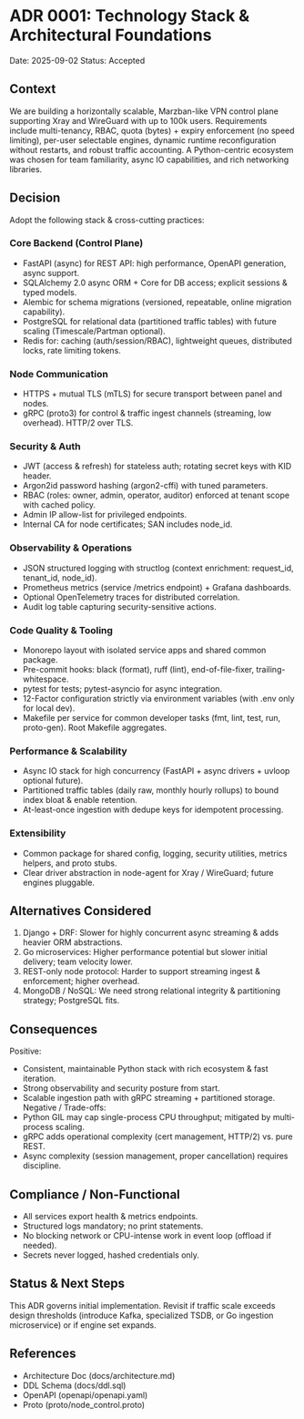 # ADR 0001: Technology Stack & Architectural Foundations

Date: 2025-09-02
Status: Accepted

## Context
We are building a horizontally scalable, Marzban-like VPN control plane supporting Xray and WireGuard with up to 100k users. Requirements include multi-tenancy, RBAC, quota (bytes) + expiry enforcement (no speed limiting), per-user selectable engines, dynamic runtime reconfiguration without restarts, and robust traffic accounting. A Python-centric ecosystem was chosen for team familiarity, async IO capabilities, and rich networking libraries.

## Decision
Adopt the following stack & cross-cutting practices:

### Core Backend (Control Plane)
- FastAPI (async) for REST API: high performance, OpenAPI generation, async support.
- SQLAlchemy 2.0 async ORM + Core for DB access; explicit sessions & typed models.
- Alembic for schema migrations (versioned, repeatable, online migration capability).
- PostgreSQL for relational data (partitioned traffic tables) with future scaling (Timescale/Partman optional).
- Redis for: caching (auth/session/RBAC), lightweight queues, distributed locks, rate limiting tokens.

### Node Communication
- HTTPS + mutual TLS (mTLS) for secure transport between panel and nodes.
- gRPC (proto3) for control & traffic ingest channels (streaming, low overhead). HTTP/2 over TLS.

### Security & Auth
- JWT (access & refresh) for stateless auth; rotating secret keys with KID header.
- Argon2id password hashing (argon2-cffi) with tuned parameters.
- RBAC (roles: owner, admin, operator, auditor) enforced at tenant scope with cached policy.
- Admin IP allow-list for privileged endpoints.
- Internal CA for node certificates; SAN includes node_id.

### Observability & Operations
- JSON structured logging with structlog (context enrichment: request_id, tenant_id, node_id).
- Prometheus metrics (service /metrics endpoint) + Grafana dashboards.
- Optional OpenTelemetry traces for distributed correlation.
- Audit log table capturing security-sensitive actions.

### Code Quality & Tooling
- Monorepo layout with isolated service apps and shared common package.
- Pre-commit hooks: black (format), ruff (lint), end-of-file-fixer, trailing-whitespace.
- pytest for tests; pytest-asyncio for async integration.
- 12-Factor configuration strictly via environment variables (with .env only for local dev).
- Makefile per service for common developer tasks (fmt, lint, test, run, proto-gen). Root Makefile aggregates.

### Performance & Scalability
- Async IO stack for high concurrency (FastAPI + async drivers + uvloop optional future).
- Partitioned traffic tables (daily raw, monthly hourly rollups) to bound index bloat & enable retention.
- At-least-once ingestion with dedupe keys for idempotent processing.

### Extensibility
- Common package for shared config, logging, security utilities, metrics helpers, and proto stubs.
- Clear driver abstraction in node-agent for Xray / WireGuard; future engines pluggable.

## Alternatives Considered
1. Django + DRF: Slower for highly concurrent async streaming & adds heavier ORM abstractions.
2. Go microservices: Higher performance potential but slower initial delivery; team velocity lower.
3. REST-only node protocol: Harder to support streaming ingest & enforcement; higher overhead.
4. MongoDB / NoSQL: We need strong relational integrity & partitioning strategy; PostgreSQL fits.

## Consequences
Positive:
- Consistent, maintainable Python stack with rich ecosystem & fast iteration.
- Strong observability and security posture from start.
- Scalable ingestion path with gRPC streaming + partitioned storage.
Negative / Trade-offs:
- Python GIL may cap single-process CPU throughput; mitigated by multi-process scaling.
- gRPC adds operational complexity (cert management, HTTP/2) vs. pure REST.
- Async complexity (session management, proper cancellation) requires discipline.

## Compliance / Non-Functional
- All services export health & metrics endpoints.
- Structured logs mandatory; no print statements.
- No blocking network or CPU-intense work in event loop (offload if needed).
- Secrets never logged, hashed credentials only.

## Status & Next Steps
This ADR governs initial implementation. Revisit if traffic scale exceeds design thresholds (introduce Kafka, specialized TSDB, or Go ingestion microservice) or if engine set expands.

## References
- Architecture Doc (docs/architecture.md)
- DDL Schema (docs/ddl.sql)
- OpenAPI (openapi/openapi.yaml)
- Proto (proto/node_control.proto)

